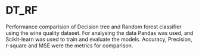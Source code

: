 # DT_RF
Performance comparision of Decision tree and Random forest classifier using the wine quality dataset.
For analysing the data Pandas was used, and Scikit-learn was used to train and evaluate the models.
Accuracy, Precision, r-square and MSE were the metrics for comparison.

